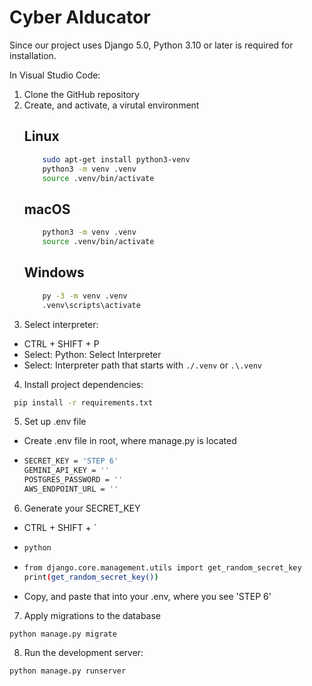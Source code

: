 # Cyber AIducator

Since our project uses Django 5.0, Python 3.10 or later is required for installation.

In Visual Studio Code:
1) Clone the GitHub repository
2) Create, and activate, a virutal environment
    ## Linux
    ```bash
        sudo apt-get install python3-venv
        python3 -m venv .venv
        source .venv/bin/activate
    ```
    ## macOS
    ```bash
        python3 -m venv .venv
        source .venv/bin/activate
    ```
    ## Windows
    ```bash
        py -3 -m venv .venv
        .venv\scripts\activate
    ```
3) Select interpreter:
- CTRL + SHIFT + P
- Select: Python: Select Interpreter
- Select: Interpreter path that starts with ```./.venv``` or ```.\.venv```
4) Install project dependencies:
  ```bash
   pip install -r requirements.txt
  ```
5) Set up .env file
- Create .env file in root, where manage.py is located
- ```bash
  SECRET_KEY = 'STEP 6'
  GEMINI_API_KEY = ''
  POSTGRES_PASSWORD = ''
  AWS_ENDPOINT_URL = ''
  ```
6) Generate your SECRET_KEY
- CTRL + SHIFT + `
- ```bash
  python
  ``` 
- ```bash
  from django.core.management.utils import get_random_secret_key
  print(get_random_secret_key())
  ```
- Copy, and paste that into your .env, where you see 'STEP 6'
7) Apply migrations to the database
  ```bash
  python manage.py migrate
  ```
8) Run the development server:
  ```bash
  python manage.py runserver
  ```
